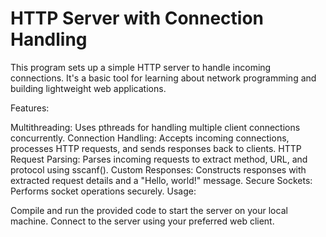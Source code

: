 # HTTP Server with Connection Handling

This program sets up a simple HTTP server to handle incoming connections. It's a basic tool for learning about network programming and building lightweight web applications.

Features:

Multithreading: Uses pthreads for handling multiple client connections concurrently.
Connection Handling: Accepts incoming connections, processes HTTP requests, and sends responses back to clients.
HTTP Request Parsing: Parses incoming requests to extract method, URL, and protocol using sscanf().
Custom Responses: Constructs responses with extracted request details and a "Hello, world!" message.
Secure Sockets: Performs socket operations securely.
Usage:

Compile and run the provided code to start the server on your local machine.
Connect to the server using your preferred web client.

